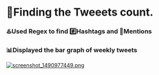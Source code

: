 # :mag_right:Finding the Tweeets count.
### :hotsprings:Used Regex to find :hash:Hashtags and :repeat_one:Mentions
### :bar_chart:Displayed the bar graph of weekly tweets

[![screenshot_1490977449.png](https://s19.postimg.org/h8bvufjg3/screenshot_1490977449.png)](https://postimg.org/image/8q2fq3cxb/)
